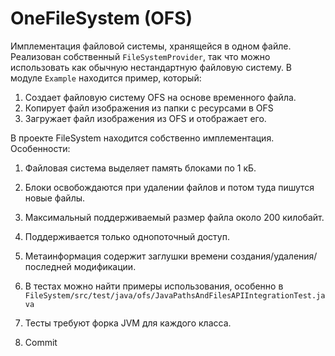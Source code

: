# OneFileSystem (OFS)
Имплементация файловой системы, хранящейся в одном файле. 
Реализован собственный `FileSystemProvider`, так что можно использовать как обычную нестандартную файловую систему.
В модуле `Example` находится пример, который:
1. Создает файловую систему OFS на основе временного файла.
2. Копирует файл изображения из папки с ресурсами в OFS
3. Загружает файл изображения из OFS и отображает его.

В проекте FileSystem находится собственно имплементация. Особенности:
1. Файловая система выделяет память блоками по 1 кБ. 
1. Блоки освобождаются при удалении файлов и потом туда пишутся новые файлы.
1. Максимальный поддерживаемый размер файла около 200 килобайт.
1. Поддерживается только однопоточный доступ.
1. Метаинформация содержит заглушки времени создания/удаления/последней модификации.
1. В тестах можно найти примеры использования, особенно в `FileSystem/src/test/java/ofs/JavaPathsAndFilesAPIIntegrationTest.java`
1. Тесты требуют форка JVM для каждого класса. 

1. Commit    
   
